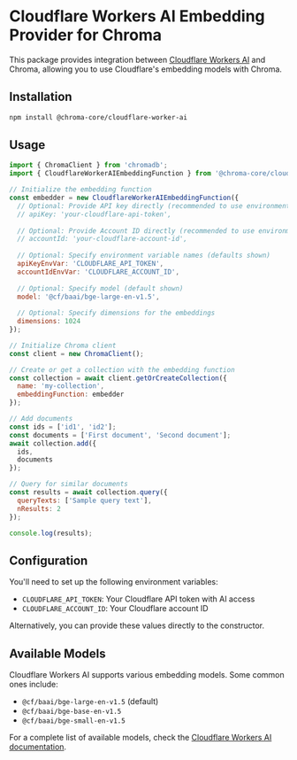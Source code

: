 # Cloudflare Workers AI Embedding Provider for Chroma

This package provides integration between [Cloudflare Workers AI](https://developers.cloudflare.com/workers-ai/) and Chroma, allowing you to use Cloudflare's embedding models with Chroma.

## Installation

```bash
npm install @chroma-core/cloudflare-worker-ai
```

## Usage

```javascript
import { ChromaClient } from 'chromadb';
import { CloudflareWorkerAIEmbeddingFunction } from '@chroma-core/cloudflare-worker-ai';

// Initialize the embedding function
const embedder = new CloudflareWorkerAIEmbeddingFunction({
  // Optional: Provide API key directly (recommended to use environment variables instead)
  // apiKey: 'your-cloudflare-api-token',
  
  // Optional: Provide Account ID directly (recommended to use environment variables instead)
  // accountId: 'your-cloudflare-account-id',
  
  // Optional: Specify environment variable names (defaults shown)
  apiKeyEnvVar: 'CLOUDFLARE_API_TOKEN',
  accountIdEnvVar: 'CLOUDFLARE_ACCOUNT_ID',
  
  // Optional: Specify model (default shown)
  model: '@cf/baai/bge-large-en-v1.5',
  
  // Optional: Specify dimensions for the embeddings
  dimensions: 1024
});

// Initialize Chroma client
const client = new ChromaClient();

// Create or get a collection with the embedding function
const collection = await client.getOrCreateCollection({
  name: 'my-collection',
  embeddingFunction: embedder
});

// Add documents
const ids = ['id1', 'id2'];
const documents = ['First document', 'Second document'];
await collection.add({
  ids,
  documents
});

// Query for similar documents
const results = await collection.query({
  queryTexts: ['Sample query text'],
  nResults: 2
});

console.log(results);
```

## Configuration

You'll need to set up the following environment variables:

- `CLOUDFLARE_API_TOKEN`: Your Cloudflare API token with AI access
- `CLOUDFLARE_ACCOUNT_ID`: Your Cloudflare account ID

Alternatively, you can provide these values directly to the constructor.

## Available Models

Cloudflare Workers AI supports various embedding models. Some common ones include:

- `@cf/baai/bge-large-en-v1.5` (default)
- `@cf/baai/bge-base-en-v1.5`
- `@cf/baai/bge-small-en-v1.5`

For a complete list of available models, check the [Cloudflare Workers AI documentation](https://developers.cloudflare.com/workers-ai/models/#embedding-models).

